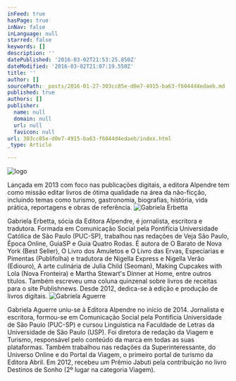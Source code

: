 ```yaml
---
inFeed: true
hasPage: true
inNav: false
inLanguage: null
starred: false
keywords: []
description: ''
datePublished: '2016-03-02T21:53:25.850Z'
dateModified: '2016-03-02T21:07:19.550Z'
title: ''
author: []
sourcePath: _posts/2016-01-27-303cc85e-d0e7-4915-ba63-f6044d4edaeb.md
published: true
authors: []
publisher:
  name: null
  domain: null
  url: null
  favicon: null
url: 303cc85e-d0e7-4915-ba63-f6044d4edaeb/index.html
_type: Article

---
```

![logo](https://the-grid-user-content.s3-us-west-2.amazonaws.com/fbc5d44b-f625-443b-94e9-ce7937092c38.jpg)

Lançada em 2013 com foco nas publicações digitais, a editora Alpendre tem como missão editar livros de ótima qualidade na área da não-ficção, incluindo temas como turismo, gastronomia, biografias, história, vida prática, reportagens e obras de referência. ![Gabriela Erbetta](https://the-grid-user-content.s3-us-west-2.amazonaws.com/cd3767f2-0c88-4d6f-8fce-92830360c530.jpg)

Gabriela Erbetta, sócia da Editora Alpendre, é jornalista, escritora e tradutora. Formada em Comunicação Social pela Pontifícia Universidade Católica de São Paulo (PUC-SP), trabalhou nas redações de Veja São Paulo, Época Online, GuiaSP e Guia Quatro Rodas. É autora de O Barato de Nova York (Best Seller), O Livro dos Amuletos e O Livro das Ervas, Especiarias e Pimentas (Publifolha) e tradutora de Nigella Express e Nigella Verão (Ediouro), A arte culinária de Julia Child (Seoman), Making Cupcakes with Lola (Nova Fronteira) e Martha Stewart's Dinner at Home, entre outros títulos. Também escreveu uma coluna quinzenal sobre livros de receitas para o site Publishnews. Desde 2012, dedica-se à edição e produção de livros digitais. ![Gabriela Aguerre](https://the-grid-user-content.s3-us-west-2.amazonaws.com/2d1c8ad6-bf1b-4962-b81e-602ae46d6ee1.JPG)

Gabriela Aguerre uniu-se à Editora Alpendre no início de 2014\. Jornalista e escritora, formou-se em Comunicação Social pela Pontifícia Universidade de São Paulo (PUC-SP) e cursou Linguística na Faculdade de Letras da Universidade de São Paulo (USP). Foi diretora de redação da Viagem e Turismo, responsável pelo conteúdo da marca em todas as suas plataformas. Também trabalhou nas redações da Superinteressante, do Universo Online e do Portal da Viagem, o primeiro portal de turismo da Editora Abril. Em 2012, recebeu um Prêmio Jabuti pela contribuição no livro Destinos de Sonho (2º lugar na categoria Viagem).